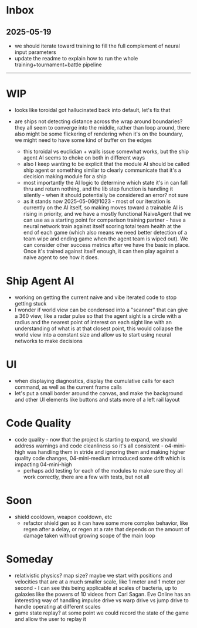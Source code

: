 # Inbox

## 2025-05-19
* we should iterate toward training to fill the full complement of neural input parameters
* update the readme to explain how to run the whole training+tournament+battle pipeline

---
# WIP
* looks like toroidal got hallucinated back into default, let's fix that

* are ships not detecting distance across the wrap around boundaries? they all seem to converge into the middle, rather than loop around, there also might be some flickering of rendering when it's on the boundary, we might need to have some kind of buffer on the edges
    * this toroidal vs euclidian + walls issue somewhat works, but the ship agent AI seems to choke on both in different ways
    * also I keep wanting to be explicit that the module AI should be called ship agent or something similar to clearly communicate that it's a decision making module for a ship
    * most importantly the AI logic to determine which state it's in can fall thru and return nothing, and the lib step function is handling it silently - when it should potentially be considered an error? not sure
    * as it stands now 2025-05-06@1023 - most of our iteration is currently on the AI itself, so making moves toward a trainable AI is rising in priority, and we have a mostly functional NaiveAgent that we can use as a starting point for comparison training partner - have a neural network train against itself scoring total team health at the end of each game (which also means we need better detection of a team wipe and ending game when the agent team is wiped out). We can consider other success metrics after we have the basic in place. Once it's trained against itself enough, it can then play against a naive agent to see how it does.


# Ship Agent AI
* working on getting the current naive and vibe iterated code to stop getting stuck
* I wonder if world view can be condensed into a "scanner" that can give a 360 view, like a radar pulse so that the agent sight is a circle with a radius and the nearest point of interest on each sight line with an understanding of what is at that closest point, this would collapse the world view into a constant size and allow us to start using neural networks to make decisions


# UI
* when displaying diagnostics, display the cumulative calls for each command, as well as the current frame calls
* let's put a small border around the canvas, and make the background and other UI elements like buttons and stats more of a left rail layout


# Code Quality
* code quality - now that the project is starting to expand, we should address warnings and code cleanliness so it's all consistent - o4-mini-high was handling them in stride and ignoring them and making higher quality code changes, 04-mini-medium introduced some drift which is impacting 04-mini-high
    * perhaps add testing for each of the modules to make sure they all work correctly, there are a few with tests, but not all


# Soon
* shield cooldown, weapon cooldown, etc
    * refactor shield gen so it can have some more complex behavior, like regen after a delay, or regen at a rate that depends on the amount of damage taken without growing scope of the main loop


# Someday
* relativistic physics? map size? maybe we start with positions and velocities that are at a much smaller scale, like 1 meter and 1 meter per second - I can see this being applicable at scales of bacteria, up to galaxies like the powers of 10 videos from Carl Sagan. Eve Online has an interesting way of handling impulse drive vs warp drive vs jump drive to handle operating at different scales
* game state replay? at some point we could record the state of the game and allow the user to replay it